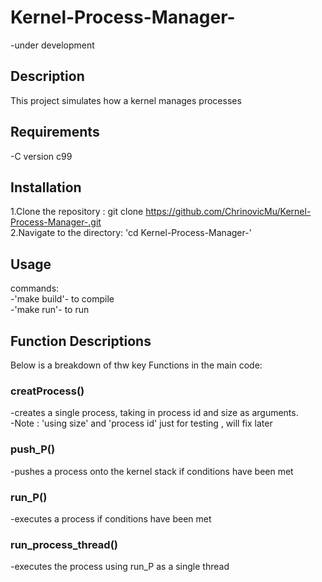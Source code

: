 # Kernel-Process-Manager-
-under development 

## Description
This project simulates how a kernel manages processes 

## Requirements 
-C version c99

## Installation 
1.Clone the repository : git clone https://github.com/ChrinovicMu/Kernel-Process-Manager-.git  
2.Navigate to the directory: 'cd Kernel-Process-Manager-'

## Usage 
commands:  
-'make build'- to compile  
-'make run'- to run

## Function Descriptions
Below is a breakdown of thw key Functions in the main code:


### creatProcess()
-creates a single process, taking in process id and size as arguments.  
-Note : 'using size' and 'process id' just for testing , will fix later

### push_P()
-pushes a process onto the kernel stack if conditions have been met

### run_P()
-executes a process if conditions have been met 

### run_process_thread()
-executes the process using run_P as a single thread


